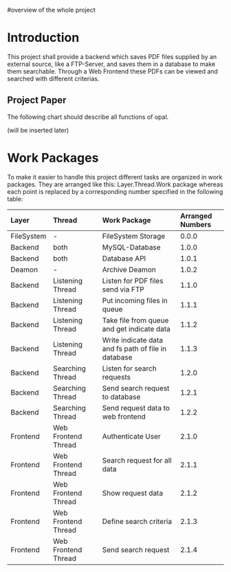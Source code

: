 #overview of the whole project

# Introduction #

This project shall provide a backend which saves PDF files supplied by an external source, like a FTP-Server, and saves them in a database to make them searchable. Through a Web Frontend these PDFs can be viewed and searched with different criterias.


## Project Paper ##

The following chart should describe all functions of opal.

(will be inserted later)


# Work Packages #

To make it easier to handle this project different tasks are organized in work packages.
They are arranged like this: Layer.Thread.Work package whereas each point is replaced by a corresponding number specified in the following table:


| **Layer** | **Thread** | **Work Package** | **Arranged Numbers** |
|:----------|:-----------|:-----------------|:---------------------|
| FileSystem | - | FileSystem Storage | 0.0.0 |
| Backend | both | MySQL-Database | 1.0.0 |
| Backend | both | Database API | 1.0.1 |
| Deamon | - | Archive Deamon | 1.0.2 |
| Backend | Listening Thread | Listen for PDF files send via FTP | 1.1.0 |
| Backend | Listening Thread | Put incoming files in queue | 1.1.1 |
| Backend | Listening Thread | Take file from queue and get indicate data | 1.1.2 |
| Backend | Listening Thread | Write indicate data and fs path of file in database | 1.1.3 |
| Backend | Searching Thread | Listen for search requests | 1.2.0 |
| Backend | Searching Thread | Send search request to database | 1.2.1 |
| Backend | Searching Thread | Send request data to web frontend | 1.2.2 |
| Frontend | Web Frontend Thread | Authenticate User | 2.1.0 |
| Frontend | Web Frontend Thread | Search request for all data | 2.1.1 |
| Frontend | Web Frontend Thread | Show request data | 2.1.2 |
| Frontend | Web Frontend Thread | Define search criteria | 2.1.3 |
| Frontend | Web Frontend Thread | Send search request | 2.1.4 |